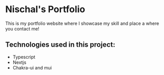 # Nischal's Portfolio

This is my portfolio website where I showcase my skill and place a where you contact me!

## Technologies used in this project:

- Typescript
- Nextjs
- Chakra-ui and mui
